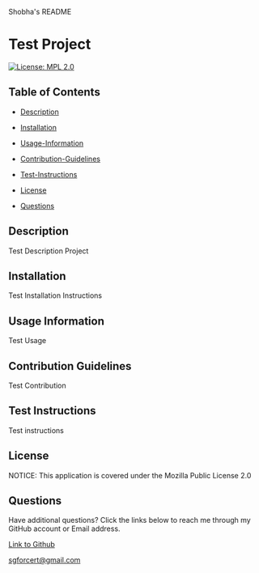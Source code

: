 Shobha's README

 # Test Project

[![License: MPL 2.0](https://img.shields.io/badge/License-MPL_2.0-brightgreen.svg)](https://opensource.org/licenses/MPL-2.0)

## Table of Contents

 * [Description](#description)

 * [Installation](#installation)

 * [Usage-Information](#usage-information)

 * [Contribution-Guidelines](#contribution-guidelines)

 * [Test-Instructions](#test-instructions)

 * [License](#license)

 * [Questions](#questions)

## Description

Test Description Project

## Installation

Test Installation Instructions

## Usage Information

Test Usage

## Contribution Guidelines

Test Contribution

## Test Instructions

Test instructions

## License

NOTICE: This application is covered under the Mozilla Public License 2.0

## Questions

Have additional questions? Click the links below to reach me through my GitHub account or Email address.

[Link to Github](https://github.com/sgforcert)

<a href="mailto:sgforcert@gmail.com">sgforcert@gmail.com</a>

